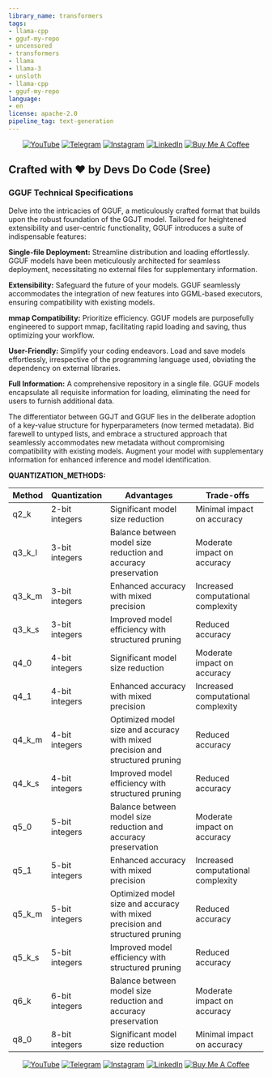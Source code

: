 ```yaml
---
library_name: transformers
tags:
- llama-cpp
- gguf-my-repo
- uncensored
- transformers
- llama
- llama-3
- unsloth
- llama-cpp
- gguf-my-repo
language:
- en
license: apache-2.0
pipeline_tag: text-generation
---
```


<div align="center">
  <!-- Replace `#` with your actual links -->
  <a href="https://youtube.com/@devsdocode"><img alt="YouTube" src="https://img.shields.io/badge/YouTube-FF0000?style=for-the-badge&logo=youtube&logoColor=white"></a>
  <a href="https://t.me/devsdocode"><img alt="Telegram" src="https://img.shields.io/badge/Telegram-2CA5E0?style=for-the-badge&logo=telegram&logoColor=white"></a>
  <a href="https://www.instagram.com/sree.shades_/"><img alt="Instagram" src="https://img.shields.io/badge/Instagram-E4405F?style=for-the-badge&logo=instagram&logoColor=white"></a>
  <a href="https://www.linkedin.com/in/developer-sreejan/"><img alt="LinkedIn" src="https://img.shields.io/badge/LinkedIn-0077B5?style=for-the-badge&logo=linkedin&logoColor=white"></a>
  <a href="https://buymeacoffee.com/devsdocode"><img alt="Buy Me A Coffee" src="https://img.shields.io/badge/Buy%20Me%20A%20Coffee-FFDD00?style=for-the-badge&logo=buymeacoffee&logoColor=black"></a>
</div>

## Crafted with ❤️ by Devs Do Code (Sree)

### GGUF Technical Specifications 

Delve into the intricacies of GGUF, a meticulously crafted format that builds upon the robust foundation of the GGJT model. Tailored for heightened extensibility and user-centric functionality, GGUF introduces a suite of indispensable features:

**Single-file Deployment:** Streamline distribution and loading effortlessly. GGUF models have been meticulously architected for seamless deployment, necessitating no external files for supplementary information.

**Extensibility:** Safeguard the future of your models. GGUF seamlessly accommodates the integration of new features into GGML-based executors, ensuring compatibility with existing models.

**mmap Compatibility:** Prioritize efficiency. GGUF models are purposefully engineered to support mmap, facilitating rapid loading and saving, thus optimizing your workflow.

**User-Friendly:** Simplify your coding endeavors. Load and save models effortlessly, irrespective of the programming language used, obviating the dependency on external libraries.

**Full Information:** A comprehensive repository in a single file. GGUF models encapsulate all requisite information for loading, eliminating the need for users to furnish additional data.

The differentiator between GGJT and GGUF lies in the deliberate adoption of a key-value structure for hyperparameters (now termed metadata). Bid farewell to untyped lists, and embrace a structured approach that seamlessly accommodates new metadata without compromising compatibility with existing models. Augment your model with supplementary information for enhanced inference and model identification.


**QUANTIZATION_METHODS:**

| Method | Quantization | Advantages | Trade-offs |
|---|---|---|---|
| q2_k | 2-bit integers | Significant model size reduction | Minimal impact on accuracy |
| q3_k_l | 3-bit integers | Balance between model size reduction and accuracy preservation | Moderate impact on accuracy |
| q3_k_m | 3-bit integers | Enhanced accuracy with mixed precision | Increased computational complexity |
| q3_k_s | 3-bit integers | Improved model efficiency with structured pruning | Reduced accuracy |
| q4_0 | 4-bit integers | Significant model size reduction | Moderate impact on accuracy |
| q4_1 | 4-bit integers | Enhanced accuracy with mixed precision | Increased computational complexity |
| q4_k_m | 4-bit integers | Optimized model size and accuracy with mixed precision and structured pruning | Reduced accuracy |
| q4_k_s | 4-bit integers | Improved model efficiency with structured pruning | Reduced accuracy |
| q5_0 | 5-bit integers | Balance between model size reduction and accuracy preservation | Moderate impact on accuracy |
| q5_1 | 5-bit integers | Enhanced accuracy with mixed precision | Increased computational complexity |
| q5_k_m | 5-bit integers | Optimized model size and accuracy with mixed precision and structured pruning | Reduced accuracy |
| q5_k_s | 5-bit integers | Improved model efficiency with structured pruning | Reduced accuracy |
| q6_k | 6-bit integers | Balance between model size reduction and accuracy preservation | Moderate impact on accuracy |
| q8_0 | 8-bit integers | Significant model size reduction | Minimal impact on accuracy |



<div align="center">
  <!-- Replace `#` with your actual links -->
  <a href="https://youtube.com/@devsdocode"><img alt="YouTube" src="https://img.shields.io/badge/YouTube-FF0000?style=for-the-badge&logo=youtube&logoColor=white"></a>
  <a href="https://t.me/devsdocode"><img alt="Telegram" src="https://img.shields.io/badge/Telegram-2CA5E0?style=for-the-badge&logo=telegram&logoColor=white"></a>
  <a href="https://www.instagram.com/sree.shades_/"><img alt="Instagram" src="https://img.shields.io/badge/Instagram-E4405F?style=for-the-badge&logo=instagram&logoColor=white"></a>
  <a href="https://www.linkedin.com/in/developer-sreejan/"><img alt="LinkedIn" src="https://img.shields.io/badge/LinkedIn-0077B5?style=for-the-badge&logo=linkedin&logoColor=white"></a>
  <a href="https://buymeacoffee.com/devsdocode"><img alt="Buy Me A Coffee" src="https://img.shields.io/badge/Buy%20Me%20A%20Coffee-FFDD00?style=for-the-badge&logo=buymeacoffee&logoColor=black"></a>
</div>